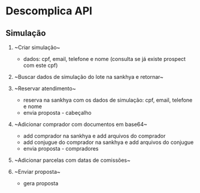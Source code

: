 # Descomplica API

## Simulação

1. ~Criar simulação~
    * dados: cpf, email, telefone e nome (consulta se já existe prospect com este cpf)

2. ~Buscar dados de simulação do lote na sankhya e retornar~

3. ~Reservar atendimento~
    * reserva na sankhya com os dados de simulação: cpf, email, telefone e nome
    * envia proposta - cabeçalho

4. ~Adicionar comprador com documentos em base64~
    * add comprador na sankhya e add arquivos do comprador
    * add conjugue do comprador na sankhya e add arquivos do conjugue
    * envia proposta - compradores

6. ~Adicionar parcelas com datas de comissões~

7. ~Enviar proposta~
    * gera proposta
